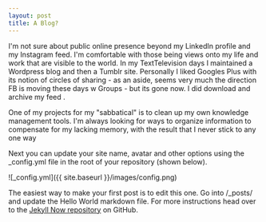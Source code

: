 ```yaml
---
layout: post
title: A Blog?
---
```


I'm not sure about public online presence beyond my LinkedIn profile and my Instagram feed. I'm comfortable with those being views onto my life and work that are visible to the world. In my TextTelevision days I maintained a Wordpress blog and then a Tumblr site. Personally I liked Googles Plus with its notion of circles of sharing - as an aside, seems very much the direction FB is moving these days w Groups - but its gone now. I did download and archive my feed <here>.

One of my projects for my "sabbatical" is to clean up my own knowledge management tools. I'm always looking for ways to organize information to compensate for my lacking memory, with the result that I never stick to any one way 


Next you can update your site name, avatar and other options using the _config.yml file in the root of your repository (shown below).

![_config.yml]({{ site.baseurl }}/images/config.png)

The easiest way to make your first post is to edit this one. Go into /_posts/ and update the Hello World markdown file. For more instructions head over to the [Jekyll Now repository](https://github.com/barryclark/jekyll-now) on GitHub.